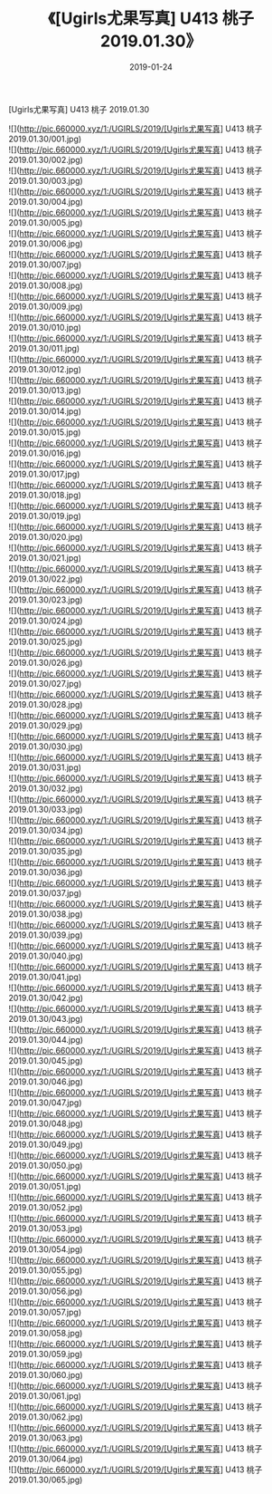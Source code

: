 ﻿---
layout: post
title:  《[Ugirls尤果写真] U413 桃子 2019.01.30》
date:   2019-01-24
img: http://pic.660000.xyz/1:/UGIRLS/2019/[Ugirls尤果写真] U413 桃子 2019.01.30/000.jpg
categories: [美女, 清纯, 唯美]
---

[Ugirls尤果写真] U413 桃子 2019.01.30

 ![](http://pic.660000.xyz/1:/UGIRLS/2019/[Ugirls尤果写真] U413 桃子 2019.01.30/001.jpg) <br>![](http://pic.660000.xyz/1:/UGIRLS/2019/[Ugirls尤果写真] U413 桃子 2019.01.30/002.jpg) <br>![](http://pic.660000.xyz/1:/UGIRLS/2019/[Ugirls尤果写真] U413 桃子 2019.01.30/003.jpg) <br>![](http://pic.660000.xyz/1:/UGIRLS/2019/[Ugirls尤果写真] U413 桃子 2019.01.30/004.jpg) <br>![](http://pic.660000.xyz/1:/UGIRLS/2019/[Ugirls尤果写真] U413 桃子 2019.01.30/005.jpg) <br>![](http://pic.660000.xyz/1:/UGIRLS/2019/[Ugirls尤果写真] U413 桃子 2019.01.30/006.jpg) <br>![](http://pic.660000.xyz/1:/UGIRLS/2019/[Ugirls尤果写真] U413 桃子 2019.01.30/007.jpg) <br>![](http://pic.660000.xyz/1:/UGIRLS/2019/[Ugirls尤果写真] U413 桃子 2019.01.30/008.jpg) <br>![](http://pic.660000.xyz/1:/UGIRLS/2019/[Ugirls尤果写真] U413 桃子 2019.01.30/009.jpg) <br>![](http://pic.660000.xyz/1:/UGIRLS/2019/[Ugirls尤果写真] U413 桃子 2019.01.30/010.jpg) <br>![](http://pic.660000.xyz/1:/UGIRLS/2019/[Ugirls尤果写真] U413 桃子 2019.01.30/011.jpg) <br>![](http://pic.660000.xyz/1:/UGIRLS/2019/[Ugirls尤果写真] U413 桃子 2019.01.30/012.jpg) <br>![](http://pic.660000.xyz/1:/UGIRLS/2019/[Ugirls尤果写真] U413 桃子 2019.01.30/013.jpg) <br>![](http://pic.660000.xyz/1:/UGIRLS/2019/[Ugirls尤果写真] U413 桃子 2019.01.30/014.jpg) <br>![](http://pic.660000.xyz/1:/UGIRLS/2019/[Ugirls尤果写真] U413 桃子 2019.01.30/015.jpg) <br>![](http://pic.660000.xyz/1:/UGIRLS/2019/[Ugirls尤果写真] U413 桃子 2019.01.30/016.jpg) <br>![](http://pic.660000.xyz/1:/UGIRLS/2019/[Ugirls尤果写真] U413 桃子 2019.01.30/017.jpg) <br>![](http://pic.660000.xyz/1:/UGIRLS/2019/[Ugirls尤果写真] U413 桃子 2019.01.30/018.jpg) <br>![](http://pic.660000.xyz/1:/UGIRLS/2019/[Ugirls尤果写真] U413 桃子 2019.01.30/019.jpg) <br>![](http://pic.660000.xyz/1:/UGIRLS/2019/[Ugirls尤果写真] U413 桃子 2019.01.30/020.jpg) <br>![](http://pic.660000.xyz/1:/UGIRLS/2019/[Ugirls尤果写真] U413 桃子 2019.01.30/021.jpg) <br>![](http://pic.660000.xyz/1:/UGIRLS/2019/[Ugirls尤果写真] U413 桃子 2019.01.30/022.jpg) <br>![](http://pic.660000.xyz/1:/UGIRLS/2019/[Ugirls尤果写真] U413 桃子 2019.01.30/023.jpg) <br>![](http://pic.660000.xyz/1:/UGIRLS/2019/[Ugirls尤果写真] U413 桃子 2019.01.30/024.jpg) <br>![](http://pic.660000.xyz/1:/UGIRLS/2019/[Ugirls尤果写真] U413 桃子 2019.01.30/025.jpg) <br>![](http://pic.660000.xyz/1:/UGIRLS/2019/[Ugirls尤果写真] U413 桃子 2019.01.30/026.jpg) <br>![](http://pic.660000.xyz/1:/UGIRLS/2019/[Ugirls尤果写真] U413 桃子 2019.01.30/027.jpg) <br>![](http://pic.660000.xyz/1:/UGIRLS/2019/[Ugirls尤果写真] U413 桃子 2019.01.30/028.jpg) <br>![](http://pic.660000.xyz/1:/UGIRLS/2019/[Ugirls尤果写真] U413 桃子 2019.01.30/029.jpg) <br>![](http://pic.660000.xyz/1:/UGIRLS/2019/[Ugirls尤果写真] U413 桃子 2019.01.30/030.jpg) <br>![](http://pic.660000.xyz/1:/UGIRLS/2019/[Ugirls尤果写真] U413 桃子 2019.01.30/031.jpg) <br>![](http://pic.660000.xyz/1:/UGIRLS/2019/[Ugirls尤果写真] U413 桃子 2019.01.30/032.jpg) <br>![](http://pic.660000.xyz/1:/UGIRLS/2019/[Ugirls尤果写真] U413 桃子 2019.01.30/033.jpg) <br>![](http://pic.660000.xyz/1:/UGIRLS/2019/[Ugirls尤果写真] U413 桃子 2019.01.30/034.jpg) <br>![](http://pic.660000.xyz/1:/UGIRLS/2019/[Ugirls尤果写真] U413 桃子 2019.01.30/035.jpg) <br>![](http://pic.660000.xyz/1:/UGIRLS/2019/[Ugirls尤果写真] U413 桃子 2019.01.30/036.jpg) <br>![](http://pic.660000.xyz/1:/UGIRLS/2019/[Ugirls尤果写真] U413 桃子 2019.01.30/037.jpg) <br>![](http://pic.660000.xyz/1:/UGIRLS/2019/[Ugirls尤果写真] U413 桃子 2019.01.30/038.jpg) <br>![](http://pic.660000.xyz/1:/UGIRLS/2019/[Ugirls尤果写真] U413 桃子 2019.01.30/039.jpg) <br>![](http://pic.660000.xyz/1:/UGIRLS/2019/[Ugirls尤果写真] U413 桃子 2019.01.30/040.jpg) <br>![](http://pic.660000.xyz/1:/UGIRLS/2019/[Ugirls尤果写真] U413 桃子 2019.01.30/041.jpg) <br>![](http://pic.660000.xyz/1:/UGIRLS/2019/[Ugirls尤果写真] U413 桃子 2019.01.30/042.jpg) <br>![](http://pic.660000.xyz/1:/UGIRLS/2019/[Ugirls尤果写真] U413 桃子 2019.01.30/043.jpg) <br>![](http://pic.660000.xyz/1:/UGIRLS/2019/[Ugirls尤果写真] U413 桃子 2019.01.30/044.jpg) <br>![](http://pic.660000.xyz/1:/UGIRLS/2019/[Ugirls尤果写真] U413 桃子 2019.01.30/045.jpg) <br>![](http://pic.660000.xyz/1:/UGIRLS/2019/[Ugirls尤果写真] U413 桃子 2019.01.30/046.jpg) <br>![](http://pic.660000.xyz/1:/UGIRLS/2019/[Ugirls尤果写真] U413 桃子 2019.01.30/047.jpg) <br>![](http://pic.660000.xyz/1:/UGIRLS/2019/[Ugirls尤果写真] U413 桃子 2019.01.30/048.jpg) <br>![](http://pic.660000.xyz/1:/UGIRLS/2019/[Ugirls尤果写真] U413 桃子 2019.01.30/049.jpg) <br>![](http://pic.660000.xyz/1:/UGIRLS/2019/[Ugirls尤果写真] U413 桃子 2019.01.30/050.jpg) <br>![](http://pic.660000.xyz/1:/UGIRLS/2019/[Ugirls尤果写真] U413 桃子 2019.01.30/051.jpg) <br>![](http://pic.660000.xyz/1:/UGIRLS/2019/[Ugirls尤果写真] U413 桃子 2019.01.30/052.jpg) <br>![](http://pic.660000.xyz/1:/UGIRLS/2019/[Ugirls尤果写真] U413 桃子 2019.01.30/053.jpg) <br>![](http://pic.660000.xyz/1:/UGIRLS/2019/[Ugirls尤果写真] U413 桃子 2019.01.30/054.jpg) <br>![](http://pic.660000.xyz/1:/UGIRLS/2019/[Ugirls尤果写真] U413 桃子 2019.01.30/055.jpg) <br>![](http://pic.660000.xyz/1:/UGIRLS/2019/[Ugirls尤果写真] U413 桃子 2019.01.30/056.jpg) <br>![](http://pic.660000.xyz/1:/UGIRLS/2019/[Ugirls尤果写真] U413 桃子 2019.01.30/057.jpg) <br>![](http://pic.660000.xyz/1:/UGIRLS/2019/[Ugirls尤果写真] U413 桃子 2019.01.30/058.jpg) <br>![](http://pic.660000.xyz/1:/UGIRLS/2019/[Ugirls尤果写真] U413 桃子 2019.01.30/059.jpg) <br>![](http://pic.660000.xyz/1:/UGIRLS/2019/[Ugirls尤果写真] U413 桃子 2019.01.30/060.jpg) <br>![](http://pic.660000.xyz/1:/UGIRLS/2019/[Ugirls尤果写真] U413 桃子 2019.01.30/061.jpg) <br>![](http://pic.660000.xyz/1:/UGIRLS/2019/[Ugirls尤果写真] U413 桃子 2019.01.30/062.jpg) <br>![](http://pic.660000.xyz/1:/UGIRLS/2019/[Ugirls尤果写真] U413 桃子 2019.01.30/063.jpg) <br>![](http://pic.660000.xyz/1:/UGIRLS/2019/[Ugirls尤果写真] U413 桃子 2019.01.30/064.jpg) <br>![](http://pic.660000.xyz/1:/UGIRLS/2019/[Ugirls尤果写真] U413 桃子 2019.01.30/065.jpg) <br>